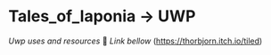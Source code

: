 # Tales_of_laponia -> UWP
_Uwp uses and resources_
:pushpin: *Link bellow*
(https://thorbjorn.itch.io/tiled)
